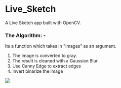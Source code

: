 # Live_Sketch

A Live Sketch app built with OpenCV.

### The Algorithm: - 

Its a function which takes in "Images" as an argument.
1) The image is converted to gray.
2) The result is cleaned with a Gaussian Blur
3) Use Canny Edge to extract edges
4) Invert binarize the image

<img src="https://github.com/dPacc/Live_Sketch/LiveSketch.mp4" class="center">
